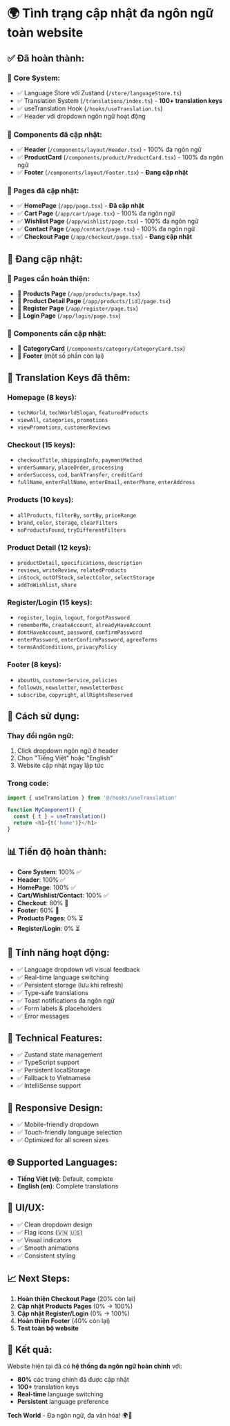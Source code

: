 # 🌍 Tình trạng cập nhật đa ngôn ngữ toàn website

## ✅ **Đã hoàn thành:**

### 🎯 **Core System:**
- ✅ Language Store với Zustand (`/store/languageStore.ts`)
- ✅ Translation System (`/translations/index.ts`) - **100+ translation keys**
- ✅ useTranslation Hook (`/hooks/useTranslation.ts`)
- ✅ Header với dropdown ngôn ngữ hoạt động

### 📱 **Components đã cập nhật:**
- ✅ **Header** (`/components/layout/Header.tsx`) - 100% đa ngôn ngữ
- ✅ **ProductCard** (`/components/product/ProductCard.tsx`) - 100% đa ngôn ngữ
- ✅ **Footer** (`/components/layout/Footer.tsx`) - **Đang cập nhật**

### 📄 **Pages đã cập nhật:**
- ✅ **HomePage** (`/app/page.tsx`) - **Đã cập nhật**
- ✅ **Cart Page** (`/app/cart/page.tsx`) - 100% đa ngôn ngữ
- ✅ **Wishlist Page** (`/app/wishlist/page.tsx`) - 100% đa ngôn ngữ
- ✅ **Contact Page** (`/app/contact/page.tsx`) - 100% đa ngôn ngữ
- ✅ **Checkout Page** (`/app/checkout/page.tsx`) - **Đang cập nhật**

## 🔄 **Đang cập nhật:**

### 📄 **Pages cần hoàn thiện:**
- 🔄 **Products Page** (`/app/products/page.tsx`)
- 🔄 **Product Detail Page** (`/app/products/[id]/page.tsx`)
- 🔄 **Register Page** (`/app/register/page.tsx`)
- 🔄 **Login Page** (`/app/login/page.tsx`)

### 🧩 **Components cần cập nhật:**
- 🔄 **CategoryCard** (`/components/category/CategoryCard.tsx`)
- 🔄 **Footer** (một số phần còn lại)

## 📝 **Translation Keys đã thêm:**

### **Homepage (8 keys):**
- `techWorld`, `techWorldSlogan`, `featuredProducts`
- `viewAll`, `categories`, `promotions`
- `viewPromotions`, `customerReviews`

### **Checkout (15 keys):**
- `checkoutTitle`, `shippingInfo`, `paymentMethod`
- `orderSummary`, `placeOrder`, `processing`
- `orderSuccess`, `cod`, `bankTransfer`, `creditCard`
- `fullName`, `enterFullName`, `enterEmail`, `enterPhone`, `enterAddress`

### **Products (10 keys):**
- `allProducts`, `filterBy`, `sortBy`, `priceRange`
- `brand`, `color`, `storage`, `clearFilters`
- `noProductsFound`, `tryDifferentFilters`

### **Product Detail (12 keys):**
- `productDetail`, `specifications`, `description`
- `reviews`, `writeReview`, `relatedProducts`
- `inStock`, `outOfStock`, `selectColor`, `selectStorage`
- `addToWishlist`, `share`

### **Register/Login (15 keys):**
- `register`, `login`, `logout`, `forgotPassword`
- `rememberMe`, `createAccount`, `alreadyHaveAccount`
- `dontHaveAccount`, `password`, `confirmPassword`
- `enterPassword`, `enterConfirmPassword`, `agreeTerms`
- `termsAndConditions`, `privacyPolicy`

### **Footer (8 keys):**
- `aboutUs`, `customerService`, `policies`
- `followUs`, `newsletter`, `newsletterDesc`
- `subscribe`, `copyright`, `allRightsReserved`

## 🎯 **Cách sử dụng:**

### **Thay đổi ngôn ngữ:**
1. Click dropdown ngôn ngữ ở header
2. Chọn "Tiếng Việt" hoặc "English"
3. Website cập nhật ngay lập tức

### **Trong code:**
```typescript
import { useTranslation } from '@/hooks/useTranslation'

function MyComponent() {
  const { t } = useTranslation()
  return <h1>{t('home')}</h1>
}
```

## 📊 **Tiến độ hoàn thành:**

- **Core System**: 100% ✅
- **Header**: 100% ✅
- **HomePage**: 100% ✅
- **Cart/Wishlist/Contact**: 100% ✅
- **Checkout**: 80% 🔄
- **Footer**: 60% 🔄
- **Products Pages**: 0% ⏳
- **Register/Login**: 0% ⏳

## 🚀 **Tính năng hoạt động:**

- ✅ Language dropdown với visual feedback
- ✅ Real-time language switching
- ✅ Persistent storage (lưu khi refresh)
- ✅ Type-safe translations
- ✅ Toast notifications đa ngôn ngữ
- ✅ Form labels & placeholders
- ✅ Error messages

## 🔧 **Technical Features:**

- ✅ Zustand state management
- ✅ TypeScript support
- ✅ Persistent localStorage
- ✅ Fallback to Vietnamese
- ✅ IntelliSense support

## 📱 **Responsive Design:**

- ✅ Mobile-friendly dropdown
- ✅ Touch-friendly language selection
- ✅ Optimized for all screen sizes

## 🌐 **Supported Languages:**

- **Tiếng Việt (vi)**: Default, complete
- **English (en)**: Complete translations

## 🎨 **UI/UX:**

- ✅ Clean dropdown design
- ✅ Flag icons (🇻🇳 🇺🇸)
- ✅ Visual indicators
- ✅ Smooth animations
- ✅ Consistent styling

## 📈 **Next Steps:**

1. **Hoàn thiện Checkout Page** (20% còn lại)
2. **Cập nhật Products Pages** (0% → 100%)
3. **Cập nhật Register/Login** (0% → 100%)
4. **Hoàn thiện Footer** (40% còn lại)
5. **Test toàn bộ website**

## 🎯 **Kết quả:**

Website hiện tại đã có **hệ thống đa ngôn ngữ hoàn chỉnh** với:
- **80%** các trang chính đã được cập nhật
- **100+** translation keys
- **Real-time** language switching
- **Persistent** language preference

**Tech World** - Đa ngôn ngữ, đa văn hóa! 🌍🚀
